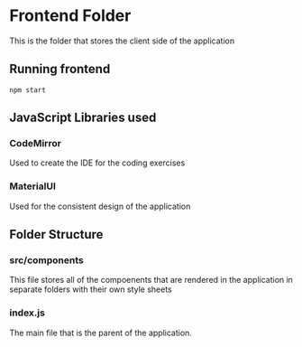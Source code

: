 # Frontend Folder

This is the folder that stores the client side of the application 

## Running frontend
    
    npm start

## JavaScript Libraries used

### CodeMirror

Used to create the IDE for the coding exercises

### MaterialUI

Used for the consistent design of the application

## Folder Structure

### src/components

This file stores all of the compoenents that are rendered in the application in separate folders with their own style sheets

### index.js

The main file that is the parent of the application.
